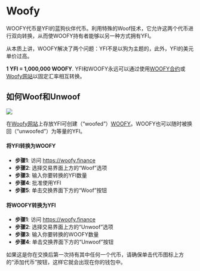 # Woofy

WOOFY代币是YFI的蓝狗伙伴代币。利用特殊的Woof技术，它允许这两个代币进行双向转换，从而使WOOFY持有者能够以另一种方式拥有YFI。

从本质上讲，WOOFY解决了两个问题：YFI不是以狗为主题的，此外，YFI的美元单价过高。

**1 YFI = 1,000,000 WOOFY**. YFI和WOOFY永远可以通过使用[WOOFY合约](https://etherscan.io/address/0xd0660cd418a64a1d44e9214ad8e459324d8157f1#code)或[Woofy网站](https://woofy.finance/)以固定汇率相互转换。

## 如何Woof和Unwoof

![](https://i.imgur.com/HqfCYZX.png)

在[Woofy网站](https://woofy.finance/)上存放YFI可创建（“woofed”）[WOOFY](https://etherscan.io/address/0xd0660cd418a64a1d44e9214ad8e459324d8157f1)。WOOFY也可以随时被换回（“unwoofed”）为等量的YFI。

#### 将YFI转换为WOOFY

- **步骤1**: 访问 https://woofy.finance
- **步骤2**: 选择交易界面上方的“Woof”选项
- **步骤3**: 输入你要转换的YFI数量
- **步骤4**: 批准使用YFI
- **步骤5**: 单击交换界面下方的“Woof”按钮

#### 将WOOFY转换为YFI

- **步骤1**: 访问 https://woofy.finance
- **步骤2**: 选择交易界面上方的“Unwoof”选项
- **步骤3**: 输入你要转换的WOOFY数量
- **步骤4**: 单击交换界面下方的“Unwoof”按钮

如果这是你在交换后第一次持有其中任何一个代币，请确保单击代币图标上方的“添加代币”按钮，这样它就会出现在你的钱包中。
